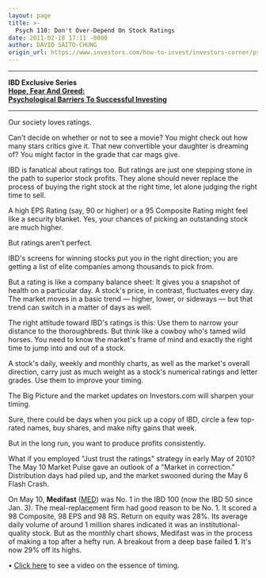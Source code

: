 ```yaml
---
layout: page
title: >-
  Psych 110: Don't Over-Depend On Stock Ratings
date: 2011-02-18 17:11 -0800
author: DAVID SAITO-CHUNG
origin_url: https://www.investors.com/how-to-invest/investors-corner/psych-110-dont-over-depend-on-stock-ratings
---
```





 

 

---

 **IBD Exclusive Series  
[Hope, Fear And Greed:  
Psychological Barriers To Successful Investing](/NewsAndAnalysis/SpecialReport.aspx?id=562114)**  

---

    

Our society loves ratings.

  

Can't decide on whether or not to see a movie? You might check out how many stars critics give it. That new convertible your daughter is dreaming of? You might factor in the grade that car mags give.

  

IBD is fanatical about ratings too. But ratings are just one stepping stone in the path to superior stock profits. They alone should never replace the process of buying the right stock at the right time, let alone judging the right time to sell.

  

A high EPS Rating (say, 90 or higher) or a 95 Composite Rating might feel like a security blanket. Yes, your chances of picking an outstanding stock are much higher.

  

But ratings aren't perfect.

  

IBD's screens for winning stocks put you in the right direction; you are getting a list of elite companies among thousands to pick from.

  

But a rating is like a company balance sheet: It gives you a snapshot of health on a particular day. A stock's price, in contrast, fluctuates every day. The market moves in a basic trend — higher, lower, or sideways — but that trend can switch in a matter of days as well.

  

The right attitude toward IBD's ratings is this: Use them to narrow your distance to the thoroughbreds. But think like a cowboy who's tamed wild horses. You need to know the market's frame of mind and exactly the right time to jump into and out of a stock.

  

A stock's daily, weekly and monthly charts, as well as the market's overall direction, carry just as much weight as a stock's numerical ratings and letter grades. Use them to improve your timing.

  

The Big Picture and the market updates on Investors.com will sharpen your timing.

  

Sure, there could be days when you pick up a copy of IBD, circle a few top-rated names, buy shares, and make nifty gains that week.

  

But in the long run, you want to produce profits consistently.

  

What if you employed "Just trust the ratings" strategy in early May of 2010? The May 10 Market Pulse gave an outlook of a "Market in correction." Distribution days had piled up, and the market swooned during the May 6 Flash Crash.

  

On May 10, **Medifast** ([MED](https://research.investors.com/quote.aspx?symbol=MED)) was No. 1 in the IBD 100 (now the IBD 50 since Jan. 3). The meal-replacement firm had good reason to be No. 1. It scored a 98 Composite, 98 EPS and 98 RS. Return on equity was 28%. Its average daily volume of around 1 million shares indicated it was an institutional-quality stock. But as the monthly chart shows, Medifast was in the process of making a top after a hefty run. A breakout from a deep base failed **1**. It's now 29% off its highs.

  

• [Click here](/MediaCenter/530381/201012231945/Best-of-IBD-TV-When-to-Get-Into-and8211-And-Out-Of-and8211-The-Market.aspx) to see a video on the essence of timing.




